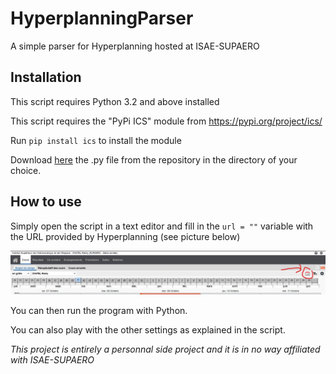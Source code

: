 # HyperplanningParser

A simple parser for Hyperplanning hosted at ISAE-SUPAERO

## Installation
This script requires Python 3.2 and above installed

This script requires the "PyPi ICS" module from https://pypi.org/project/ics/

Run ```pip install ics``` to install the module

Download [here](https://github.com/RemyChatel/HyperplanningParser/releases/latest) the .py file from the repository in the directory of your choice.

## How to use
Simply open the script in a text editor and fill in the ```url = ""``` variable with the URL provided by Hyperplanning (see picture below)

![Hyperplanning link location](https://github.com/RemyChatel/HyperplanningParser/blob/master/hyperplanning.jpg)

You can then run the program with Python.

You can also play with the other settings as explained in the script.

*This project is entirely a personnal side project and it is in no way affiliated with ISAE-SUPAERO*
